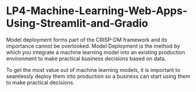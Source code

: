# LP4-Machine-Learning-Web-Apps-Using-Streamlit-and-Gradio
Model deployment forms part of the CRISP-DM framework and its importance cannot be overlooked. Model Deployment is the method by which you integrate a machine learning model into an existing production environment to make practical business decisions based on data. 

To get the most value out of machine learning models, it is important to seamlessly deploy them into production so a business can start using them to make practical decisions.

